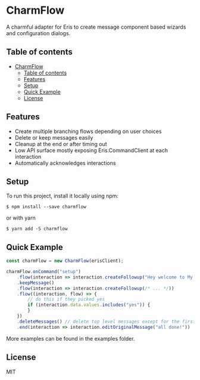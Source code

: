 # CharmFlow

A charmful adapter for Eris to create message component based wizards and configuration dialogs.

## Table of contents
- [CharmFlow](#charmflow)
  - [Table of contents](#table-of-contents)
  - [Features](#features)
  - [Setup](#setup)
  - [Quick Example](#quick-example)
  - [License](#license)

## Features
- Create multiple branching flows depending on user choices
- Delete or keep messages easily
- Cleanup at the end or after timing out
- Low API surface mostly exposing Eris.CommandClient at each interaction
- Automatically acknowledges interactions

## Setup
To run this project, install it locally using npm:

```
$ npm install --save charmflow
```

or with yarn

```
$ yarn add -S charmflow
```

## Quick Example
```js
const charmFlow = new CharmFlow(erisClient);

charmFlow.onCommand("setup")
    .flow(interaction => interaction.createFollowup("Hey welcome to My Bot, this is a quick setup guide!"))
    .keepMessage()
    .flow(interaction => interaction.createFollowup(/* ... */))
    .flow((interaction, flow) => { 
        // do this if they picked yes
        if (interaction.data.values.includes("yes")) {
        }
    })
    .deleteMessages() // delete top level messages except for the first
    .end(interaction => interaction.editOriginalMessage("all done!"))
```

More examples can be found in the examples folder.
	
## License
MIT